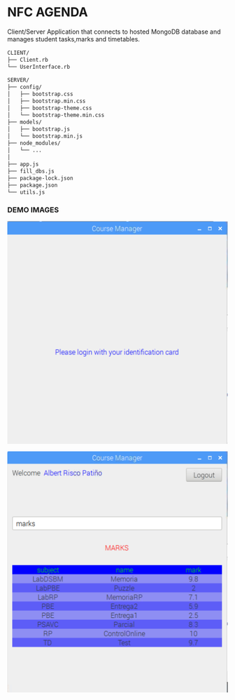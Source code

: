 # NFC AGENDA

Client/Server Application that connects to hosted MongoDB database and manages student tasks,marks and timetables.

```
CLIENT/
├── Client.rb
└── UserInterface.rb
```
```
SERVER/
├── config/
│   ├── bootstrap.css
│   ├── bootstrap.min.css
│   ├── bootstrap-theme.css
│   └── bootstrap-theme.min.css
├── models/
│   ├── bootstrap.js
│   └── bootstrap.min.js
├── node_modules/
│   └── ...
│   
├── app.js 
├── fill_dbs.js
├── package-lock.json
├── package.json
└── utils.js
```

### DEMO IMAGES

![ScreenShot](login.png)

![ScreenShot](table.png)
